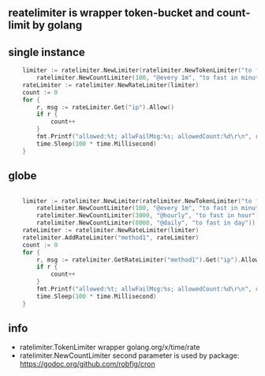 ## reatelimiter is wrapper token-bucket and count-limit by golang 

## single instance

```go
	limiter := ratelimiter.NewLimiter(ratelimiter.NewTokenLimiter("to fast in second", rate.NewLimiter(5, 1)),
		ratelimiter.NewCountLimiter(100, "@every 1m", "to fast in minute"))
	rateLimiter := ratelimiter.NewRateLimiter(limiter)
	count := 0
	for {
		r, msg := rateLimiter.Get("ip").Allow()
		if r {
			count++
		}
		fmt.Printf("allowed:%t; allwFailMsg:%s; allowedCount:%d\r\n", r, msg, count)
		time.Sleep(100 * time.Millisecond)
	}

```


## globe

```go

	limiter := ratelimiter.NewLimiter(ratelimiter.NewTokenLimiter("to fast in second", rate.NewLimiter(5, 1)),
		ratelimiter.NewCountLimiter(100, "@every 1m", "to fast in minute"),
		ratelimiter.NewCountLimiter(3000, "@hourly", "to fast in hour"),
		ratelimiter.NewCountLimiter(8000, "@daily", "to fast in day"))
	rateLimiter := ratelimiter.NewRateLimiter(limiter)
	ratelimiter.AddRateLimiter("method1", rateLimiter)
	count := 0
	for {
		r, msg := ratelimiter.GetRateLimiter("method1").Get("ip").Allow()
		if r {
			count++
		}
		fmt.Printf("allowed:%t; allwFailMsg:%s; allowedCount:%d\r\n", r, msg, count)
		time.Sleep(100 * time.Millisecond)
	}

```

## info

  - ratelimiter.TokenLimiter wrapper golang.org/x/time/rate
  - ratelimiter.NewCountLimiter second parameter is used by package: https://godoc.org/github.com/robfig/cron